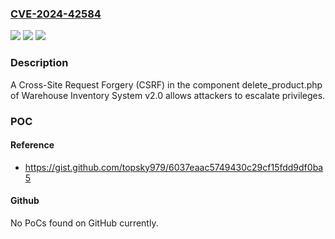 ### [CVE-2024-42584](https://cve.mitre.org/cgi-bin/cvename.cgi?name=CVE-2024-42584)
![](https://img.shields.io/static/v1?label=Product&message=n%2Fa&color=blue)
![](https://img.shields.io/static/v1?label=Version&message=n%2Fa&color=blue)
![](https://img.shields.io/static/v1?label=Vulnerability&message=n%2Fa&color=brighgreen)

### Description

A Cross-Site Request Forgery (CSRF) in the component delete_product.php of Warehouse Inventory System v2.0 allows attackers to escalate privileges.

### POC

#### Reference
- https://gist.github.com/topsky979/6037eaac5749430c29cf15fdd9df0ba5

#### Github
No PoCs found on GitHub currently.

